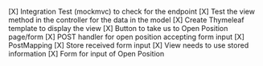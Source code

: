 [X] Integration Test (mockmvc) to check for the endpoint
[X] Test the view method in the controller for the data in the model
[X] Create Thymeleaf template to display the view
[X] Button to take us to Open Position page/form
[X] POST handler for open position accepting form input
[X] PostMapping
[X] Store received form input
[X] View needs to use stored information
[X] Form for input of Open Position
